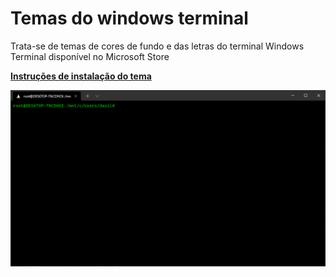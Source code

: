 # Temas do windows terminal

Trata-se de temas de cores de fundo e das letras do terminal Windows Terminal disponível no Microsoft Store

<a href="./Instruções de instalação.md"><b>Instruções de instalação do tema</b></a>

<a href="Apresentação do Tema Dark Green.md"><img src="./img/18.PNG"></aa>
